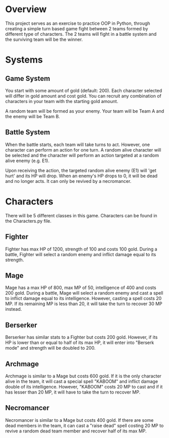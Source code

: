 # Overview
This project serves as an exercise to practice OOP in Python, through creating a simple turn based game fight between 2 teams formed by different type of characters. The 2 teams will fight in a battle system and the surviving team will be the winner.


# Systems
## Game System
You start with some amount of gold (default: 200). Each character selected will differ in gold amount and cost gold. You can recruit any combination of characters in your team with the starting gold amount.

A random team will be formed as your enemy. Your team will be Team A and the enemy will be Team B.

## Battle System
When the battle starts, each team will take turns to act. However, one character can perform an action for one turn. A random alive character will be selected and the character will perform an action targeted at a random alive enemy (e.g. E1).

Upon receiving the action, the targeted random alive enemy (E1) will 'get hurt' and its HP will drop. When an enemy's HP drops to 0, it will be dead and no longer acts. It can only be revived by a necromancer.


# Characters
There will be 5 different classes in this game. Characters can be found in the Characters.py file.

## Fighter
Fighter has max HP of 1200, strength of 100 and costs 100 gold. During a battle, Fighter will select a random enemy and inflict damage equal to its strength.

## Mage
Mage has a max HP of 800, max MP of 50, intelligence of 400 and costs 200 gold. During a battle, Mage will select a random enemy and cast a spell to inflict damage equal to its intelligence. However, casting a spell costs 20 MP. If its remaining MP is less than 20, it will take the turn to recover 30 MP instead.

## Berserker
Berserker has similar stats to a Fighter but costs 200 gold. However, if its HP is lower than or equal to half of its max HP, it will enter into "Berserk mode" and strength will be doubled to 200.

## Archmage
Archmage is similar to a Mage but costs 600 gold. If it is the only character alive in the team, it will cast a special spell "KABOOM" and inflict damage double of its intelligence. However, "KABOOM" costs 20 MP to cast and if it has lesser than 20 MP, it will have to take the turn to recover MP.

## Necromancer
Necromancer is similar to a Mage but costs 400 gold. If there are some dead members in the team, it can cast a "raise dead" spell costing 20 MP to revive a random dead team member and recover half of its max MP.

